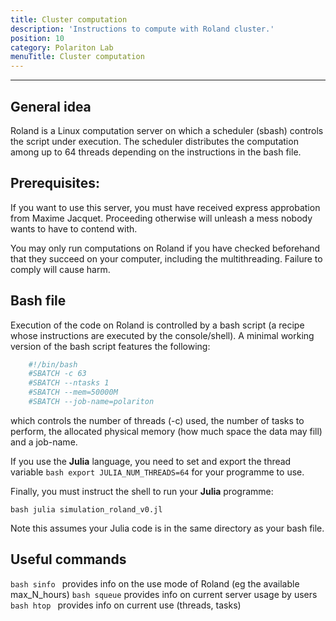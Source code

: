 ```yaml
---
title: Cluster computation
description: 'Instructions to compute with Roland cluster.'
position: 10
category: Polariton Lab
menuTitle: Cluster computation
---
```


---
## General idea
Roland is a Linux computation server on which a scheduler (sbash) controls the script under execution. The scheduler distributes the computation among up to 64 threads depending on the instructions in the bash file.
## Prerequisites:
<alert type="danger">If you want to use this server, you must have received express approbation from Maxime Jacquet. Proceeding otherwise will unleash a mess nobody wants to have to contend with. </alert>

<alert type="warning">You may only run computations on Roland if you have checked beforehand that they succeed on your computer, including the multithreading. Failure to comply will cause harm. </alert>

## Bash file
Execution of the code on Roland is controlled by a bash script (a recipe whose instructions are executed by the console/shell).
A minimal working version of the bash script features the following:

```bash
    #!/bin/bash
    #SBATCH -c 63
    #SBATCH --ntasks 1
    #SBATCH --mem=50000M
    #SBATCH --job-name=polariton
```

which controls the number of threads (-c) used, the number of tasks to perform, the allocated physical memory (how much space the data may fill) and a job-name.

If you use the **Julia** language, you need to set and export the thread variable ```bash export JULIA_NUM_THREADS=64``` for your programme to use.

Finally, you must instruct the shell to run your **Julia** programme:

```bash julia simulation_roland_v0.jl```

    
Note this assumes your Julia code is in the same directory as your bash file.

## Useful commands

```bash sinfo ```
provides info on the use mode of Roland (eg the available max_N_hours)
```bash squeue```
provides info on current server usage by users
```bash htop ```
provides info on current use (threads, tasks)
